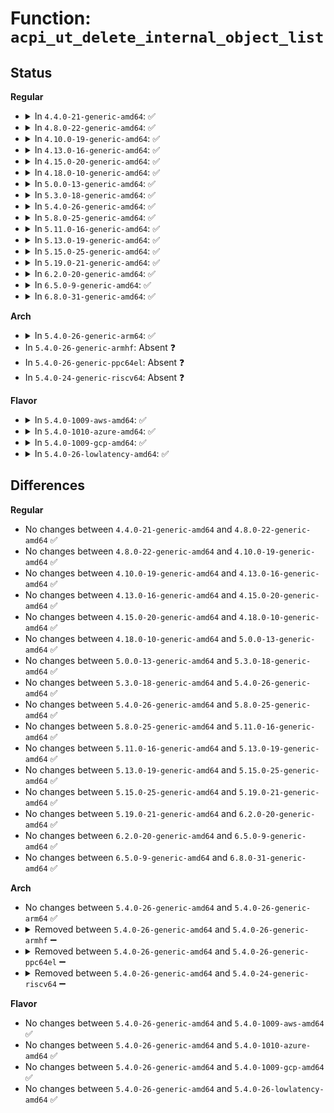 # Function: <code>acpi_ut_delete_internal_object_list</code>

## Status
<b>Regular</b>
<ul>
<li>
<details>
<summary>In <code>4.4.0-21-generic-amd64</code>: ✅</summary>

```c
void acpi_ut_delete_internal_object_list(union acpi_operand_object * * obj_list)
```

```json
{
  "name": "acpi_ut_delete_internal_object_list",
  "collision_type": "Unique Global",
  "inline_type": "No",
  "funcs": [
    {
      "addr": 18446744071583724144,
      "name": "acpi_ut_delete_internal_object_list",
      "external": true,
      "loc": "drivers/acpi/acpica/utdelete.c:354",
      "file": "drivers/acpi/acpica/utdelete.c",
      "inline": "seen, unknown",
      "caller_inline": [],
      "caller_func": [
        "drivers/acpi/acpica/nsxfeval.c:acpi_evaluate_object"
      ]
    }
  ],
  "symbols": [
    {
      "addr": 18446744071583724144,
      "name": "acpi_ut_delete_internal_object_list",
      "section": ".text",
      "bind": "STB_GLOBAL",
      "size": 50
    }
  ]
}
```
</details>
</li>
<li>
<details>
<summary>In <code>4.8.0-22-generic-amd64</code>: ✅</summary>

```c
void acpi_ut_delete_internal_object_list(union acpi_operand_object * * obj_list)
```

```json
{
  "name": "acpi_ut_delete_internal_object_list",
  "collision_type": "Unique Global",
  "inline_type": "No",
  "funcs": [
    {
      "addr": 18446744071584048627,
      "name": "acpi_ut_delete_internal_object_list",
      "external": true,
      "loc": "drivers/acpi/acpica/utdelete.c:355",
      "file": "drivers/acpi/acpica/utdelete.c",
      "inline": "seen, unknown",
      "caller_inline": [],
      "caller_func": [
        "drivers/acpi/acpica/nsxfeval.c:acpi_evaluate_object"
      ]
    }
  ],
  "symbols": [
    {
      "addr": 18446744071584048627,
      "name": "acpi_ut_delete_internal_object_list",
      "section": ".text",
      "bind": "STB_GLOBAL",
      "size": 50
    }
  ]
}
```
</details>
</li>
<li>
<details>
<summary>In <code>4.10.0-19-generic-amd64</code>: ✅</summary>

```c
void acpi_ut_delete_internal_object_list(union acpi_operand_object * * obj_list)
```

```json
{
  "name": "acpi_ut_delete_internal_object_list",
  "collision_type": "Unique Global",
  "inline_type": "No",
  "funcs": [
    {
      "addr": 18446744071584190902,
      "name": "acpi_ut_delete_internal_object_list",
      "external": true,
      "loc": "drivers/acpi/acpica/utdelete.c:355",
      "file": "drivers/acpi/acpica/utdelete.c",
      "inline": "seen, unknown",
      "caller_inline": [],
      "caller_func": [
        "drivers/acpi/acpica/nsxfeval.c:acpi_evaluate_object"
      ]
    }
  ],
  "symbols": [
    {
      "addr": 18446744071584190902,
      "name": "acpi_ut_delete_internal_object_list",
      "section": ".text",
      "bind": "STB_GLOBAL",
      "size": 50
    }
  ]
}
```
</details>
</li>
<li>
<details>
<summary>In <code>4.13.0-16-generic-amd64</code>: ✅</summary>

```c
void acpi_ut_delete_internal_object_list(union acpi_operand_object * * obj_list)
```

```json
{
  "name": "acpi_ut_delete_internal_object_list",
  "collision_type": "Unique Global",
  "inline_type": "No",
  "funcs": [
    {
      "addr": 18446744071584258509,
      "name": "acpi_ut_delete_internal_object_list",
      "external": true,
      "loc": "drivers/acpi/acpica/utdelete.c:355",
      "file": "drivers/acpi/acpica/utdelete.c",
      "inline": "seen, unknown",
      "caller_inline": [],
      "caller_func": [
        "drivers/acpi/acpica/nsxfeval.c:acpi_evaluate_object"
      ]
    }
  ],
  "symbols": [
    {
      "addr": 18446744071584258509,
      "name": "acpi_ut_delete_internal_object_list",
      "section": ".text",
      "bind": "STB_GLOBAL",
      "size": 50
    }
  ]
}
```
</details>
</li>
<li>
<details>
<summary>In <code>4.15.0-20-generic-amd64</code>: ✅</summary>

```c
void acpi_ut_delete_internal_object_list(union acpi_operand_object * * obj_list)
```

```json
{
  "name": "acpi_ut_delete_internal_object_list",
  "collision_type": "Unique Global",
  "inline_type": "No",
  "funcs": [
    {
      "addr": 18446744071584622071,
      "name": "acpi_ut_delete_internal_object_list",
      "external": true,
      "loc": "drivers/acpi/acpica/utdelete.c:355",
      "file": "drivers/acpi/acpica/utdelete.c",
      "inline": "seen, unknown",
      "caller_inline": [],
      "caller_func": [
        "drivers/acpi/acpica/nsxfeval.c:acpi_evaluate_object"
      ]
    }
  ],
  "symbols": [
    {
      "addr": 18446744071584622071,
      "name": "acpi_ut_delete_internal_object_list",
      "section": ".text",
      "bind": "STB_GLOBAL",
      "size": 55
    }
  ]
}
```
</details>
</li>
<li>
<details>
<summary>In <code>4.18.0-10-generic-amd64</code>: ✅</summary>

```c
void acpi_ut_delete_internal_object_list(union acpi_operand_object * * obj_list)
```

```json
{
  "name": "acpi_ut_delete_internal_object_list",
  "collision_type": "Unique Global",
  "inline_type": "No",
  "funcs": [
    {
      "addr": 18446744071584847791,
      "name": "acpi_ut_delete_internal_object_list",
      "external": true,
      "loc": "drivers/acpi/acpica/utdelete.c:321",
      "file": "drivers/acpi/acpica/utdelete.c",
      "inline": "seen, unknown",
      "caller_inline": [],
      "caller_func": [
        "drivers/acpi/acpica/nsxfeval.c:acpi_evaluate_object"
      ]
    }
  ],
  "symbols": [
    {
      "addr": 18446744071584847791,
      "name": "acpi_ut_delete_internal_object_list",
      "section": ".text",
      "bind": "STB_GLOBAL",
      "size": 55
    }
  ]
}
```
</details>
</li>
<li>
<details>
<summary>In <code>5.0.0-13-generic-amd64</code>: ✅</summary>

```c
void acpi_ut_delete_internal_object_list(union acpi_operand_object * * obj_list)
```

```json
{
  "name": "acpi_ut_delete_internal_object_list",
  "collision_type": "Unique Global",
  "inline_type": "No",
  "funcs": [
    {
      "addr": 18446744071584951168,
      "name": "acpi_ut_delete_internal_object_list",
      "external": true,
      "loc": "drivers/acpi/acpica/utdelete.c:321",
      "file": "drivers/acpi/acpica/utdelete.c",
      "inline": "seen, unknown",
      "caller_inline": [],
      "caller_func": [
        "drivers/acpi/acpica/nsxfeval.c:acpi_evaluate_object"
      ]
    }
  ],
  "symbols": [
    {
      "addr": 18446744071584951168,
      "name": "acpi_ut_delete_internal_object_list",
      "section": ".text",
      "bind": "STB_GLOBAL",
      "size": 55
    }
  ]
}
```
</details>
</li>
<li>
<details>
<summary>In <code>5.3.0-18-generic-amd64</code>: ✅</summary>

```c
void acpi_ut_delete_internal_object_list(union acpi_operand_object * * obj_list)
```

```json
{
  "name": "acpi_ut_delete_internal_object_list",
  "collision_type": "Unique Global",
  "inline_type": "No",
  "funcs": [
    {
      "addr": 18446744071585154185,
      "name": "acpi_ut_delete_internal_object_list",
      "external": true,
      "loc": "drivers/acpi/acpica/utdelete.c:325",
      "file": "drivers/acpi/acpica/utdelete.c",
      "inline": "seen, unknown",
      "caller_inline": [],
      "caller_func": [
        "drivers/acpi/acpica/nsxfeval.c:acpi_evaluate_object"
      ]
    }
  ],
  "symbols": [
    {
      "addr": 18446744071585154185,
      "name": "acpi_ut_delete_internal_object_list",
      "section": ".text",
      "bind": "STB_GLOBAL",
      "size": 55
    }
  ]
}
```
</details>
</li>
<li>
<details>
<summary>In <code>5.4.0-26-generic-amd64</code>: ✅</summary>

```c
void acpi_ut_delete_internal_object_list(union acpi_operand_object * * obj_list)
```

```json
{
  "name": "acpi_ut_delete_internal_object_list",
  "collision_type": "Unique Global",
  "inline_type": "No",
  "funcs": [
    {
      "addr": 18446744071585290547,
      "name": "acpi_ut_delete_internal_object_list",
      "external": true,
      "loc": "drivers/acpi/acpica/utdelete.c:325",
      "file": "drivers/acpi/acpica/utdelete.c",
      "inline": "seen, unknown",
      "caller_inline": [],
      "caller_func": [
        "drivers/acpi/acpica/nsxfeval.c:acpi_evaluate_object"
      ]
    }
  ],
  "symbols": [
    {
      "addr": 18446744071585290547,
      "name": "acpi_ut_delete_internal_object_list",
      "section": ".text",
      "bind": "STB_GLOBAL",
      "size": 55
    }
  ]
}
```
</details>
</li>
<li>
<details>
<summary>In <code>5.8.0-25-generic-amd64</code>: ✅</summary>

```c
void acpi_ut_delete_internal_object_list(union acpi_operand_object * * obj_list)
```

```json
{
  "name": "acpi_ut_delete_internal_object_list",
  "collision_type": "Unique Global",
  "inline_type": "No",
  "funcs": [
    {
      "addr": 18446744071585997009,
      "name": "acpi_ut_delete_internal_object_list",
      "external": true,
      "loc": "drivers/acpi/acpica/utdelete.c:325",
      "file": "drivers/acpi/acpica/utdelete.c",
      "inline": "seen, unknown",
      "caller_inline": [],
      "caller_func": [
        "drivers/acpi/acpica/nsxfeval.c:acpi_evaluate_object"
      ]
    }
  ],
  "symbols": [
    {
      "addr": 18446744071585997009,
      "name": "acpi_ut_delete_internal_object_list",
      "section": ".text",
      "bind": "STB_GLOBAL",
      "size": 55
    }
  ]
}
```
</details>
</li>
<li>
<details>
<summary>In <code>5.11.0-16-generic-amd64</code>: ✅</summary>

```c
void acpi_ut_delete_internal_object_list(union acpi_operand_object * * obj_list)
```

```json
{
  "name": "acpi_ut_delete_internal_object_list",
  "collision_type": "Unique Global",
  "inline_type": "No",
  "funcs": [
    {
      "addr": 18446744071586119855,
      "name": "acpi_ut_delete_internal_object_list",
      "external": true,
      "loc": "drivers/acpi/acpica/utdelete.c:325",
      "file": "drivers/acpi/acpica/utdelete.c",
      "inline": "seen, unknown",
      "caller_inline": [],
      "caller_func": [
        "drivers/acpi/acpica/nsxfeval.c:acpi_evaluate_object"
      ]
    }
  ],
  "symbols": [
    {
      "addr": 18446744071586119855,
      "name": "acpi_ut_delete_internal_object_list",
      "section": ".text",
      "bind": "STB_GLOBAL",
      "size": 55
    }
  ]
}
```
</details>
</li>
<li>
<details>
<summary>In <code>5.13.0-19-generic-amd64</code>: ✅</summary>

```c
void acpi_ut_delete_internal_object_list(union acpi_operand_object * * obj_list)
```

```json
{
  "name": "acpi_ut_delete_internal_object_list",
  "collision_type": "Unique Global",
  "inline_type": "No",
  "funcs": [
    {
      "addr": 18446744071585996564,
      "name": "acpi_ut_delete_internal_object_list",
      "external": true,
      "loc": "drivers/acpi/acpica/utdelete.c:333",
      "file": "drivers/acpi/acpica/utdelete.c",
      "inline": "seen, unknown",
      "caller_inline": [],
      "caller_func": [
        "drivers/acpi/acpica/nsxfeval.c:acpi_evaluate_object"
      ]
    }
  ],
  "symbols": [
    {
      "addr": 18446744071585996564,
      "name": "acpi_ut_delete_internal_object_list",
      "section": ".text",
      "bind": "STB_GLOBAL",
      "size": 55
    }
  ]
}
```
</details>
</li>
<li>
<details>
<summary>In <code>5.15.0-25-generic-amd64</code>: ✅</summary>

```c
void acpi_ut_delete_internal_object_list(union acpi_operand_object * * obj_list)
```

```json
{
  "name": "acpi_ut_delete_internal_object_list",
  "collision_type": "Unique Global",
  "inline_type": "No",
  "funcs": [
    {
      "addr": 18446744071586486099,
      "name": "acpi_ut_delete_internal_object_list",
      "external": true,
      "loc": "drivers/acpi/acpica/utdelete.c:333",
      "file": "drivers/acpi/acpica/utdelete.c",
      "inline": "seen, unknown",
      "caller_inline": [],
      "caller_func": [
        "drivers/acpi/acpica/nsxfeval.c:acpi_evaluate_object"
      ]
    }
  ],
  "symbols": [
    {
      "addr": 18446744071586486099,
      "name": "acpi_ut_delete_internal_object_list",
      "section": ".text",
      "bind": "STB_GLOBAL",
      "size": 55
    }
  ]
}
```
</details>
</li>
<li>
<details>
<summary>In <code>5.19.0-21-generic-amd64</code>: ✅</summary>

```c
void acpi_ut_delete_internal_object_list(union acpi_operand_object * * obj_list)
```

```json
{
  "name": "acpi_ut_delete_internal_object_list",
  "collision_type": "Unique Global",
  "inline_type": "No",
  "funcs": [
    {
      "addr": 18446744071587740470,
      "name": "acpi_ut_delete_internal_object_list",
      "external": true,
      "loc": "drivers/acpi/acpica/utdelete.c:333",
      "file": "drivers/acpi/acpica/utdelete.c",
      "inline": "seen, unknown",
      "caller_inline": [],
      "caller_func": [
        "drivers/acpi/acpica/nsxfeval.c:acpi_evaluate_object"
      ]
    }
  ],
  "symbols": [
    {
      "addr": 18446744071587740470,
      "name": "acpi_ut_delete_internal_object_list",
      "section": ".text",
      "bind": "STB_GLOBAL",
      "size": 62
    }
  ]
}
```
</details>
</li>
<li>
<details>
<summary>In <code>6.2.0-20-generic-amd64</code>: ✅</summary>

```c
void acpi_ut_delete_internal_object_list(union acpi_operand_object * * obj_list)
```

```json
{
  "name": "acpi_ut_delete_internal_object_list",
  "collision_type": "Unique Global",
  "inline_type": "No",
  "funcs": [
    {
      "addr": 18446744071589067504,
      "name": "acpi_ut_delete_internal_object_list",
      "external": true,
      "loc": "drivers/acpi/acpica/utdelete.c:333",
      "file": "drivers/acpi/acpica/utdelete.c",
      "inline": "seen, unknown",
      "caller_inline": [],
      "caller_func": [
        "drivers/acpi/acpica/nsxfeval.c:acpi_evaluate_object"
      ]
    }
  ],
  "symbols": [
    {
      "addr": 18446744071589067504,
      "name": "acpi_ut_delete_internal_object_list",
      "section": ".text",
      "bind": "STB_GLOBAL",
      "size": 195
    }
  ]
}
```
</details>
</li>
<li>
<details>
<summary>In <code>6.5.0-9-generic-amd64</code>: ✅</summary>

```c
void acpi_ut_delete_internal_object_list(union acpi_operand_object * * obj_list)
```

```json
{
  "name": "acpi_ut_delete_internal_object_list",
  "collision_type": "Unique Global",
  "inline_type": "No",
  "funcs": [
    {
      "addr": 18446744071589358832,
      "name": "acpi_ut_delete_internal_object_list",
      "external": true,
      "loc": "drivers/acpi/acpica/utdelete.c:333",
      "file": "drivers/acpi/acpica/utdelete.c",
      "inline": "seen, unknown",
      "caller_inline": [],
      "caller_func": [
        "drivers/acpi/acpica/nsxfeval.c:acpi_evaluate_object"
      ]
    }
  ],
  "symbols": [
    {
      "addr": 18446744071589358832,
      "name": "acpi_ut_delete_internal_object_list",
      "section": ".text",
      "bind": "STB_GLOBAL",
      "size": 195
    }
  ]
}
```
</details>
</li>
<li>
<details>
<summary>In <code>6.8.0-31-generic-amd64</code>: ✅</summary>

```c
void acpi_ut_delete_internal_object_list(union acpi_operand_object * * obj_list)
```

```json
{
  "name": "acpi_ut_delete_internal_object_list",
  "collision_type": "Unique Global",
  "inline_type": "No",
  "funcs": [
    {
      "addr": 18446744071589665680,
      "name": "acpi_ut_delete_internal_object_list",
      "external": true,
      "loc": "drivers/acpi/acpica/utdelete.c:333",
      "file": "drivers/acpi/acpica/utdelete.c",
      "inline": "seen, unknown",
      "caller_inline": [],
      "caller_func": [
        "drivers/acpi/acpica/nsxfeval.c:acpi_evaluate_object"
      ]
    }
  ],
  "symbols": [
    {
      "addr": 18446744071589665680,
      "name": "acpi_ut_delete_internal_object_list",
      "section": ".text",
      "bind": "STB_GLOBAL",
      "size": 195
    }
  ]
}
```
</details>
</li>
</ul>
<b>Arch</b>
<ul>
<li>
<details>
<summary>In <code>5.4.0-26-generic-arm64</code>: ✅</summary>

```c
void acpi_ut_delete_internal_object_list(union acpi_operand_object * * obj_list)
```

```json
{
  "name": "acpi_ut_delete_internal_object_list",
  "collision_type": "Unique Global",
  "inline_type": "No",
  "funcs": [
    {
      "addr": 18446603336497607292,
      "name": "acpi_ut_delete_internal_object_list",
      "external": true,
      "loc": "drivers/acpi/acpica/utdelete.c:325",
      "file": "drivers/acpi/acpica/utdelete.c",
      "inline": "seen, unknown",
      "caller_inline": [],
      "caller_func": [
        "drivers/acpi/acpica/nsxfeval.c:acpi_evaluate_object"
      ]
    }
  ],
  "symbols": [
    {
      "addr": 18446603336497607292,
      "name": "acpi_ut_delete_internal_object_list",
      "section": ".text",
      "bind": "STB_GLOBAL",
      "size": 68
    }
  ]
}
```
</details>
</li>
<li>
In <code>5.4.0-26-generic-armhf</code>: Absent ❓
</li>
<li>
In <code>5.4.0-26-generic-ppc64el</code>: Absent ❓
</li>
<li>
In <code>5.4.0-24-generic-riscv64</code>: Absent ❓
</li>
</ul>
<b>Flavor</b>
<ul>
<li>
<details>
<summary>In <code>5.4.0-1009-aws-amd64</code>: ✅</summary>

```c
void acpi_ut_delete_internal_object_list(union acpi_operand_object * * obj_list)
```

```json
{
  "name": "acpi_ut_delete_internal_object_list",
  "collision_type": "Unique Global",
  "inline_type": "No",
  "funcs": [
    {
      "addr": 18446744071585130090,
      "name": "acpi_ut_delete_internal_object_list",
      "external": true,
      "loc": "drivers/acpi/acpica/utdelete.c:325",
      "file": "drivers/acpi/acpica/utdelete.c",
      "inline": "seen, unknown",
      "caller_inline": [],
      "caller_func": [
        "drivers/acpi/acpica/nsxfeval.c:acpi_evaluate_object"
      ]
    }
  ],
  "symbols": [
    {
      "addr": 18446744071585130090,
      "name": "acpi_ut_delete_internal_object_list",
      "section": ".text",
      "bind": "STB_GLOBAL",
      "size": 50
    }
  ]
}
```
</details>
</li>
<li>
<details>
<summary>In <code>5.4.0-1010-azure-amd64</code>: ✅</summary>

```c
void acpi_ut_delete_internal_object_list(union acpi_operand_object * * obj_list)
```

```json
{
  "name": "acpi_ut_delete_internal_object_list",
  "collision_type": "Unique Global",
  "inline_type": "No",
  "funcs": [
    {
      "addr": 18446744071585045345,
      "name": "acpi_ut_delete_internal_object_list",
      "external": true,
      "loc": "drivers/acpi/acpica/utdelete.c:325",
      "file": "drivers/acpi/acpica/utdelete.c",
      "inline": "seen, unknown",
      "caller_inline": [],
      "caller_func": [
        "drivers/acpi/acpica/nsxfeval.c:acpi_evaluate_object"
      ]
    }
  ],
  "symbols": [
    {
      "addr": 18446744071585045345,
      "name": "acpi_ut_delete_internal_object_list",
      "section": ".text",
      "bind": "STB_GLOBAL",
      "size": 50
    }
  ]
}
```
</details>
</li>
<li>
<details>
<summary>In <code>5.4.0-1009-gcp-amd64</code>: ✅</summary>

```c
void acpi_ut_delete_internal_object_list(union acpi_operand_object * * obj_list)
```

```json
{
  "name": "acpi_ut_delete_internal_object_list",
  "collision_type": "Unique Global",
  "inline_type": "No",
  "funcs": [
    {
      "addr": 18446744071585242131,
      "name": "acpi_ut_delete_internal_object_list",
      "external": true,
      "loc": "drivers/acpi/acpica/utdelete.c:325",
      "file": "drivers/acpi/acpica/utdelete.c",
      "inline": "seen, unknown",
      "caller_inline": [],
      "caller_func": [
        "drivers/acpi/acpica/nsxfeval.c:acpi_evaluate_object"
      ]
    }
  ],
  "symbols": [
    {
      "addr": 18446744071585242131,
      "name": "acpi_ut_delete_internal_object_list",
      "section": ".text",
      "bind": "STB_GLOBAL",
      "size": 55
    }
  ]
}
```
</details>
</li>
<li>
<details>
<summary>In <code>5.4.0-26-lowlatency-amd64</code>: ✅</summary>

```c
void acpi_ut_delete_internal_object_list(union acpi_operand_object * * obj_list)
```

```json
{
  "name": "acpi_ut_delete_internal_object_list",
  "collision_type": "Unique Global",
  "inline_type": "No",
  "funcs": [
    {
      "addr": 18446744071585348291,
      "name": "acpi_ut_delete_internal_object_list",
      "external": true,
      "loc": "drivers/acpi/acpica/utdelete.c:325",
      "file": "drivers/acpi/acpica/utdelete.c",
      "inline": "seen, unknown",
      "caller_inline": [],
      "caller_func": [
        "drivers/acpi/acpica/nsxfeval.c:acpi_evaluate_object"
      ]
    }
  ],
  "symbols": [
    {
      "addr": 18446744071585348291,
      "name": "acpi_ut_delete_internal_object_list",
      "section": ".text",
      "bind": "STB_GLOBAL",
      "size": 55
    }
  ]
}
```
</details>
</li>
</ul>

## Differences
<b>Regular</b>
<ul>
<li>
No changes between <code>4.4.0-21-generic-amd64</code> and <code>4.8.0-22-generic-amd64</code> ✅
</li>
<li>
No changes between <code>4.8.0-22-generic-amd64</code> and <code>4.10.0-19-generic-amd64</code> ✅
</li>
<li>
No changes between <code>4.10.0-19-generic-amd64</code> and <code>4.13.0-16-generic-amd64</code> ✅
</li>
<li>
No changes between <code>4.13.0-16-generic-amd64</code> and <code>4.15.0-20-generic-amd64</code> ✅
</li>
<li>
No changes between <code>4.15.0-20-generic-amd64</code> and <code>4.18.0-10-generic-amd64</code> ✅
</li>
<li>
No changes between <code>4.18.0-10-generic-amd64</code> and <code>5.0.0-13-generic-amd64</code> ✅
</li>
<li>
No changes between <code>5.0.0-13-generic-amd64</code> and <code>5.3.0-18-generic-amd64</code> ✅
</li>
<li>
No changes between <code>5.3.0-18-generic-amd64</code> and <code>5.4.0-26-generic-amd64</code> ✅
</li>
<li>
No changes between <code>5.4.0-26-generic-amd64</code> and <code>5.8.0-25-generic-amd64</code> ✅
</li>
<li>
No changes between <code>5.8.0-25-generic-amd64</code> and <code>5.11.0-16-generic-amd64</code> ✅
</li>
<li>
No changes between <code>5.11.0-16-generic-amd64</code> and <code>5.13.0-19-generic-amd64</code> ✅
</li>
<li>
No changes between <code>5.13.0-19-generic-amd64</code> and <code>5.15.0-25-generic-amd64</code> ✅
</li>
<li>
No changes between <code>5.15.0-25-generic-amd64</code> and <code>5.19.0-21-generic-amd64</code> ✅
</li>
<li>
No changes between <code>5.19.0-21-generic-amd64</code> and <code>6.2.0-20-generic-amd64</code> ✅
</li>
<li>
No changes between <code>6.2.0-20-generic-amd64</code> and <code>6.5.0-9-generic-amd64</code> ✅
</li>
<li>
No changes between <code>6.5.0-9-generic-amd64</code> and <code>6.8.0-31-generic-amd64</code> ✅
</li>
</ul>
<b>Arch</b>
<ul>
<li>
No changes between <code>5.4.0-26-generic-amd64</code> and <code>5.4.0-26-generic-arm64</code> ✅
</li>
<li>
<details>
<summary>Removed between <code>5.4.0-26-generic-amd64</code> and <code>5.4.0-26-generic-armhf</code> ➖</summary>

```c
void acpi_ut_delete_internal_object_list(union acpi_operand_object * * obj_list)
```
</details>
</li>
<li>
<details>
<summary>Removed between <code>5.4.0-26-generic-amd64</code> and <code>5.4.0-26-generic-ppc64el</code> ➖</summary>

```c
void acpi_ut_delete_internal_object_list(union acpi_operand_object * * obj_list)
```
</details>
</li>
<li>
<details>
<summary>Removed between <code>5.4.0-26-generic-amd64</code> and <code>5.4.0-24-generic-riscv64</code> ➖</summary>

```c
void acpi_ut_delete_internal_object_list(union acpi_operand_object * * obj_list)
```
</details>
</li>
</ul>
<b>Flavor</b>
<ul>
<li>
No changes between <code>5.4.0-26-generic-amd64</code> and <code>5.4.0-1009-aws-amd64</code> ✅
</li>
<li>
No changes between <code>5.4.0-26-generic-amd64</code> and <code>5.4.0-1010-azure-amd64</code> ✅
</li>
<li>
No changes between <code>5.4.0-26-generic-amd64</code> and <code>5.4.0-1009-gcp-amd64</code> ✅
</li>
<li>
No changes between <code>5.4.0-26-generic-amd64</code> and <code>5.4.0-26-lowlatency-amd64</code> ✅
</li>
</ul>
